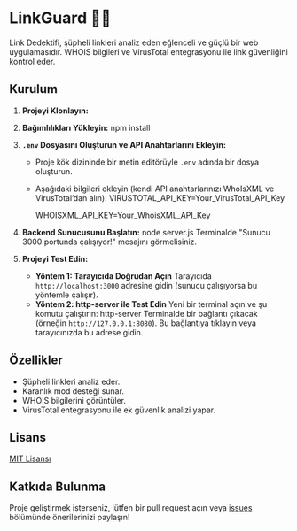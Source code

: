 # LinkGuard 🕵️‍♂️

Link Dedektifi, şüpheli linkleri analiz eden eğlenceli ve güçlü bir web uygulamasıdır. WHOIS bilgileri ve VirusTotal entegrasyonu ile link güvenliğini kontrol eder.

## Kurulum

1. **Projeyi Klonlayın:**


2. **Bağımlılıkları Yükleyin:**
   npm install

3. **`.env` Dosyasını Oluşturun ve API Anahtarlarını Ekleyin:**
   - Proje kök dizininde bir metin editörüyle `.env` adında bir dosya oluşturun.
   - Aşağıdaki bilgileri ekleyin (kendi API anahtarlarınızı WhoIsXML ve VirusTotal’dan alın):
     VIRUSTOTAL_API_KEY=Your_VirusTotal_API_Key

     WHOISXML_API_KEY=Your_WhoisXML_API_Key
     

4. **Backend Sunucusunu Başlatın:**
   node server.js
   Terminalde "Sunucu 3000 portunda çalışıyor!" mesajını görmelisiniz.

5. **Projeyi Test Edin:**
   - **Yöntem 1: Tarayıcıda Doğrudan Açın**
     Tarayıcıda `http://localhost:3000` adresine gidin (sunucu çalışıyorsa bu yöntemle çalışır).
   - **Yöntem 2: http-server ile Test Edin**
     Yeni bir terminal açın ve şu komutu çalıştırın:
     http-server
     Terminalde bir bağlantı çıkacak (örneğin `http://127.0.0.1:8080`). Bu bağlantıya tıklayın veya tarayıcınızda bu adrese gidin.

## Özellikler
- Şüpheli linkleri analiz eder.
- Karanlık mod desteği sunar.
- WHOIS bilgilerini görüntüler.
- VirusTotal entegrasyonu ile ek güvenlik analizi yapar.

## Lisans
[MIT Lisansı](LICENSE)

## Katkıda Bulunma
Proje geliştirmek isterseniz, lütfen bir pull request açın veya [issues](https://github.com/kullanici-adi/link-dedektifi/issues) bölümünde önerilerinizi paylaşın!
